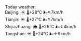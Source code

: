 Today weather:  
Beijing: ☀️   🌡️+28°C 🌬️↖7km/h  
Tianjin: ☀️   🌡️+27°C 🌬️↖7km/h  
Shijiazhuang: 🌦   🌡️+26°C 🌬️↓4km/h  
Tangshan: ☀️   🌡️+24°C 🌬️←9km/h  
